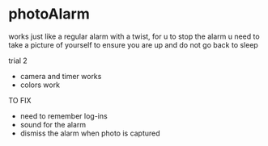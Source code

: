 # photoAlarm
works just like a regular alarm with a twist, for u to stop the alarm u need to take a picture of yourself to ensure you are up and do not go back to sleep

trial 2
- camera and timer works
- colors work

TO FIX
- need to remember log-ins
- sound for the alarm
- dismiss the alarm when photo is captured
